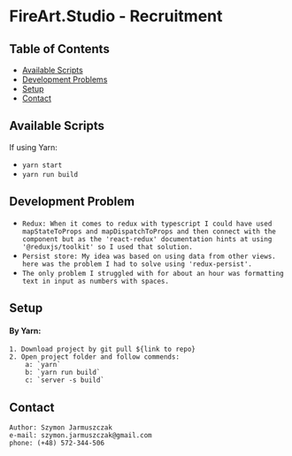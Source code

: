 # FireArt.Studio - Recruitment

## Table of Contents

- [Available Scripts](#available-scripts)
- [Development Problems](#development-problems)
- [Setup](#setup)
- [Contact](#contact)

## Available Scripts

If using Yarn:

- `yarn start`
- `yarn run build`

## Development Problem

- `Redux: When it comes to redux with typescript I could have used mapStateToProps and mapDispatchToProps and then connect with the component but as the 'react-redux' documentation hints at using '@reduxjs/toolkit' so I used that solution.`
- `Persist store: My idea was based on using data from other views. here was the problem I had to solve using 'redux-persist'. `
- `The only problem I struggled with for about an hour was formatting text in input as numbers with spaces.`

## Setup

#### By Yarn:

    1. Download project by git pull ${link to repo}
    2. Open project folder and follow commends:
        a: `yarn`
        b: `yarn run build`
        c: `server -s build`

## Contact

    Author: Szymon Jarmuszczak
    e-mail: szymon.jarmuszczak@gmail.com
    phone: (+48) 572-344-506
